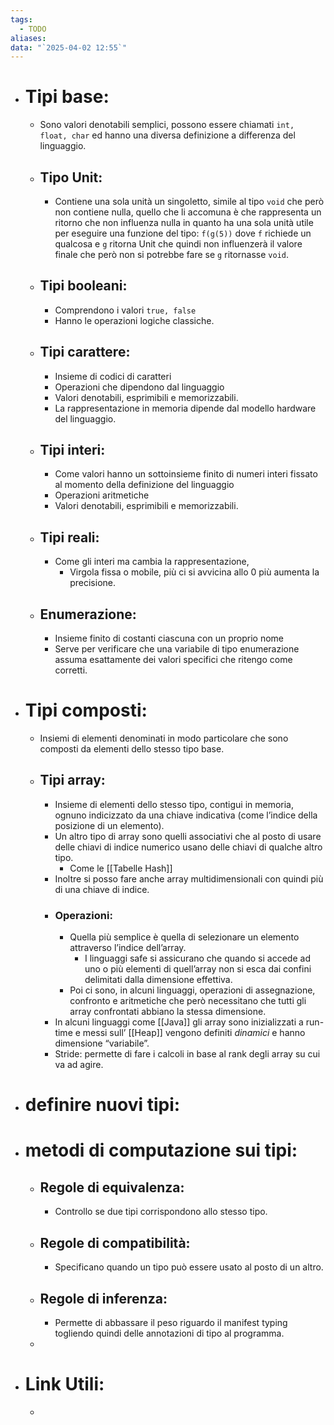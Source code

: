 ```yaml
---
tags:
  - TODO
aliases: 
data: "`2025-04-02 12:55`"
---
```

- # Tipi base:
	- Sono valori denotabili semplici, possono essere chiamati `int, float, char` ed hanno una diversa definizione a differenza del linguaggio.
	- ## Tipo Unit:
		- Contiene una sola unità un singoletto, simile al tipo `void` che però non contiene nulla, quello che li accomuna è che rappresenta un ritorno che non influenza nulla in quanto ha una sola unità utile per eseguire una funzione del tipo: `f(g(5))` dove `f` richiede un qualcosa e `g` ritorna Unit che quindi non influenzerà il valore finale che però non si potrebbe fare se `g` ritornasse `void`.
	- ## Tipi booleani:
		- Comprendono i valori `true, false`
		- Hanno le operazioni logiche classiche.
	- ## Tipi carattere:
		- Insieme di codici di caratteri
		- Operazioni che dipendono dal linguaggio
		- Valori denotabili, esprimibili e memorizzabili.
		- La rappresentazione in memoria dipende dal modello hardware del linguaggio.
	- ## Tipi interi:
		- Come valori hanno un sottoinsieme finito di numeri interi fissato al momento della definizione del linguaggio
		- Operazioni aritmetiche
		- Valori denotabili, esprimibili e memorizzabili.
	- ## Tipi reali:
		- Come gli interi ma cambia la rappresentazione,
			- Virgola fissa o mobile, più ci si avvicina allo 0 più aumenta la precisione.
	- ## Enumerazione:
		- Insieme finito di costanti ciascuna con un proprio nome 
		- Serve per verificare che una variabile di tipo enumerazione assuma esattamente dei valori specifici che ritengo come corretti.
- # Tipi composti:
	- Insiemi di elementi denominati in modo particolare che sono composti da elementi dello stesso tipo base.
	- ## Tipi array:
		- Insieme di elementi dello stesso tipo, contigui in memoria, ognuno indicizzato da una chiave indicativa (come l’indice della posizione di un elemento).
		- Un altro tipo di array sono quelli associativi che al posto di usare delle chiavi di indice numerico usano delle chiavi di qualche altro tipo. 
			- Come le [[Tabelle Hash]]
		- Inoltre si posso fare anche array multidimensionali con quindi più di una chiave di indice.
		- ### Operazioni:
			- Quella più semplice è quella di selezionare un elemento attraverso l’indice dell’array.
				- I linguaggi safe si assicurano che quando si accede ad uno o più elementi di quell’array non si esca dai confini delimitati dalla dimensione effettiva. 
			- Poi ci sono, in alcuni linguaggi, operazioni di assegnazione, confronto e aritmetiche che però necessitano che tutti gli array confrontati abbiano la stessa dimensione.
		- In alcuni linguaggi come [[Java]] gli array sono inizializzati a run-time e messi sull’ [[Heap]] vengono definiti _dinamici_ e hanno dimensione “variabile”.
		- Stride: permette di fare i calcoli in base al rank degli array su cui va ad agire.
- # definire nuovi tipi:
- # metodi di computazione sui tipi:
	- ## Regole di equivalenza:
		- Controllo se due tipi corrispondono allo stesso tipo.
	- ## Regole di compatibilità:
		- Specificano quando un tipo può essere usato al posto di un altro.
	- ## Regole di inferenza:
		- Permette di abbassare il peso riguardo il manifest typing togliendo quindi delle annotazioni di tipo al programma.
	- 
- # Link Utili:
	- 